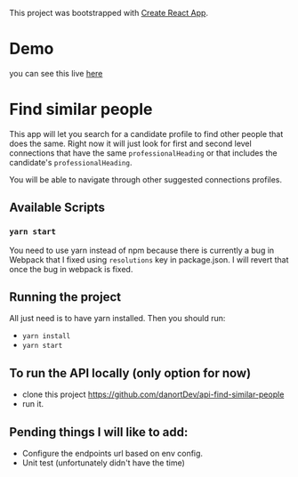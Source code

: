 This project was bootstrapped with [Create React App](https://github.com/facebook/create-react-app).

# Demo
you can see this live [here](https://fe-find-similar-people.herokuapp.com/)

# Find similar people
This app will let you search for a candidate profile to find other people that does the same.
Right now it will just look for first and second level connections that have the same `professionalHeading`
or that includes the candidate's `professionalHeading`.

You will be able to navigate through other suggested connections profiles.

## Available Scripts

### `yarn start`
You need to use yarn instead of npm because there is currently a bug in Webpack that I fixed using `resolutions` key in package.json. I will revert that once the bug in webpack is fixed.

## Running the project
All just need is to have yarn installed. Then you should run:
- `yarn install`
- `yarn start`

## To run the API locally (only option for now)
- clone this project https://github.com/danortDev/api-find-similar-people
- run it.


## Pending things I will like to add:
- Configure the endpoints url based on env config.
- Unit test (unfortunately didn't have the time)
